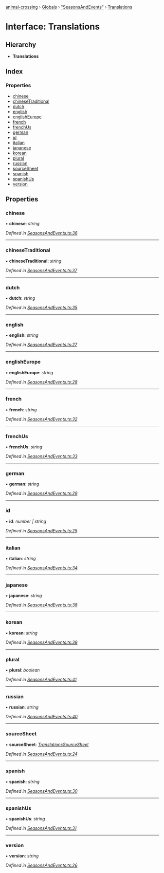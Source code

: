 [animal-crossing](../README.md) › [Globals](../globals.md) › ["SeasonsAndEvents"](../modules/_seasonsandevents_.md) › [Translations](_seasonsandevents_.translations.md)

# Interface: Translations

## Hierarchy

* **Translations**

## Index

### Properties

* [chinese](_seasonsandevents_.translations.md#chinese)
* [chineseTraditional](_seasonsandevents_.translations.md#chinesetraditional)
* [dutch](_seasonsandevents_.translations.md#dutch)
* [english](_seasonsandevents_.translations.md#english)
* [englishEurope](_seasonsandevents_.translations.md#englisheurope)
* [french](_seasonsandevents_.translations.md#french)
* [frenchUs](_seasonsandevents_.translations.md#frenchus)
* [german](_seasonsandevents_.translations.md#german)
* [id](_seasonsandevents_.translations.md#id)
* [italian](_seasonsandevents_.translations.md#italian)
* [japanese](_seasonsandevents_.translations.md#japanese)
* [korean](_seasonsandevents_.translations.md#korean)
* [plural](_seasonsandevents_.translations.md#plural)
* [russian](_seasonsandevents_.translations.md#russian)
* [sourceSheet](_seasonsandevents_.translations.md#sourcesheet)
* [spanish](_seasonsandevents_.translations.md#spanish)
* [spanishUs](_seasonsandevents_.translations.md#spanishus)
* [version](_seasonsandevents_.translations.md#version)

## Properties

###  chinese

• **chinese**: *string*

*Defined in [SeasonsAndEvents.ts:36](https://github.com/Norviah/animal-crossing/blob/267b9fa/module/types/SeasonsAndEvents.ts#L36)*

___

###  chineseTraditional

• **chineseTraditional**: *string*

*Defined in [SeasonsAndEvents.ts:37](https://github.com/Norviah/animal-crossing/blob/267b9fa/module/types/SeasonsAndEvents.ts#L37)*

___

###  dutch

• **dutch**: *string*

*Defined in [SeasonsAndEvents.ts:35](https://github.com/Norviah/animal-crossing/blob/267b9fa/module/types/SeasonsAndEvents.ts#L35)*

___

###  english

• **english**: *string*

*Defined in [SeasonsAndEvents.ts:27](https://github.com/Norviah/animal-crossing/blob/267b9fa/module/types/SeasonsAndEvents.ts#L27)*

___

###  englishEurope

• **englishEurope**: *string*

*Defined in [SeasonsAndEvents.ts:28](https://github.com/Norviah/animal-crossing/blob/267b9fa/module/types/SeasonsAndEvents.ts#L28)*

___

###  french

• **french**: *string*

*Defined in [SeasonsAndEvents.ts:32](https://github.com/Norviah/animal-crossing/blob/267b9fa/module/types/SeasonsAndEvents.ts#L32)*

___

###  frenchUs

• **frenchUs**: *string*

*Defined in [SeasonsAndEvents.ts:33](https://github.com/Norviah/animal-crossing/blob/267b9fa/module/types/SeasonsAndEvents.ts#L33)*

___

###  german

• **german**: *string*

*Defined in [SeasonsAndEvents.ts:29](https://github.com/Norviah/animal-crossing/blob/267b9fa/module/types/SeasonsAndEvents.ts#L29)*

___

###  id

• **id**: *number | string*

*Defined in [SeasonsAndEvents.ts:25](https://github.com/Norviah/animal-crossing/blob/267b9fa/module/types/SeasonsAndEvents.ts#L25)*

___

###  italian

• **italian**: *string*

*Defined in [SeasonsAndEvents.ts:34](https://github.com/Norviah/animal-crossing/blob/267b9fa/module/types/SeasonsAndEvents.ts#L34)*

___

###  japanese

• **japanese**: *string*

*Defined in [SeasonsAndEvents.ts:38](https://github.com/Norviah/animal-crossing/blob/267b9fa/module/types/SeasonsAndEvents.ts#L38)*

___

###  korean

• **korean**: *string*

*Defined in [SeasonsAndEvents.ts:39](https://github.com/Norviah/animal-crossing/blob/267b9fa/module/types/SeasonsAndEvents.ts#L39)*

___

###  plural

• **plural**: *boolean*

*Defined in [SeasonsAndEvents.ts:41](https://github.com/Norviah/animal-crossing/blob/267b9fa/module/types/SeasonsAndEvents.ts#L41)*

___

###  russian

• **russian**: *string*

*Defined in [SeasonsAndEvents.ts:40](https://github.com/Norviah/animal-crossing/blob/267b9fa/module/types/SeasonsAndEvents.ts#L40)*

___

###  sourceSheet

• **sourceSheet**: *[TranslationsSourceSheet](../enums/_seasonsandevents_.translationssourcesheet.md)*

*Defined in [SeasonsAndEvents.ts:24](https://github.com/Norviah/animal-crossing/blob/267b9fa/module/types/SeasonsAndEvents.ts#L24)*

___

###  spanish

• **spanish**: *string*

*Defined in [SeasonsAndEvents.ts:30](https://github.com/Norviah/animal-crossing/blob/267b9fa/module/types/SeasonsAndEvents.ts#L30)*

___

###  spanishUs

• **spanishUs**: *string*

*Defined in [SeasonsAndEvents.ts:31](https://github.com/Norviah/animal-crossing/blob/267b9fa/module/types/SeasonsAndEvents.ts#L31)*

___

###  version

• **version**: *string*

*Defined in [SeasonsAndEvents.ts:26](https://github.com/Norviah/animal-crossing/blob/267b9fa/module/types/SeasonsAndEvents.ts#L26)*
